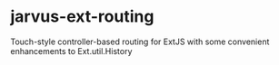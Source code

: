 jarvus-ext-routing
==================

Touch-style controller-based routing for ExtJS with some convenient enhancements to Ext.util.History
